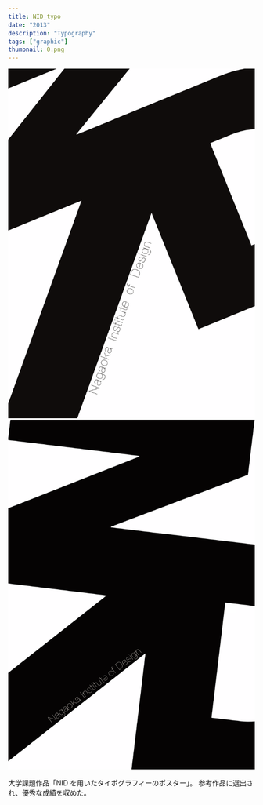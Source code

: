 ```yaml
---
title: NID_typo
date: "2013"
description: "Typography"
tags: ["graphic"]
thumbnail: 0.png
---
```


![1](./1.png)
![2](./2.png)

大学課題作品「NID を用いたタイポグラフィーのポスター」。
参考作品に選出され、優秀な成績を収めた。
